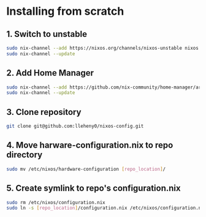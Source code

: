 # Installing from scratch

## 1. Switch to unstable
```bash
sudo nix-channel --add https://nixos.org/channels/nixos-unstable nixos
sudo nix-channel --update
```

## 2. Add Home Manager
```bash
sudo nix-channel --add https://github.com/nix-community/home-manager/archive/master.tar.gz home-manager
sudo nix-channel --update
```

## 3. Clone repository
```bash
git clone git@github.com:lleheny0/nixos-config.git
```

## 4. Move harware-configuration.nix to repo directory
```bash
sudo mv /etc/nixos/hardware-configuration [repo_location]/
```

## 5. Create symlink to repo's configuration.nix
```bash
sudo rm /etc/nixos/configuration.nix
sudo ln -s [repo_location]/configuration.nix /etc/nixos/configuration.nix
```
